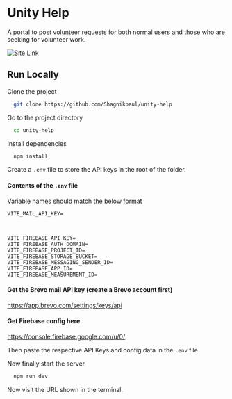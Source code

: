
# Unity Help

A portal to post volunteer requests for both normal users and those who are seeking for volunteer work.









[![Site Link](https://github.com/Shagnikpaul/unity-help/blob/main/button_visit-the-page.png)](https://care-connect-drov.onrender.com/)



## Run Locally

Clone the project

```bash
  git clone https://github.com/Shagnikpaul/unity-help
```

Go to the project directory

```bash
  cd unity-help
```

Install dependencies

```bash
  npm install
```

Create a `.env` file to store the API keys in the root of the folder.



#### Contents of the `.env` file
Variable names should match the below format
```
VITE_MAIL_API_KEY=



VITE_FIREBASE_API_KEY=
VITE_FIREBASE_AUTH_DOMAIN=
VITE_FIREBASE_PROJECT_ID=
VITE_FIREBASE_STORAGE_BUCKET=
VITE_FIREBASE_MESSAGING_SENDER_ID=
VITE_FIREBASE_APP_ID=
VITE_FIREBASE_MEASUREMENT_ID=

```

#### Get the Brevo mail API key (create a Brevo account first)
https://app.brevo.com/settings/keys/api


#### Get Firebase config here
https://console.firebase.google.com/u/0/


Then paste the respective API Keys and config data in the `.env` file



Now finally start the server

```bash
  npm run dev
```



Now visit the URL shown in the terminal.





